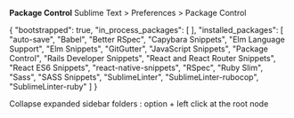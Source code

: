 **Package Control**
Sublime Text > Preferences > Package Control

{
	"bootstrapped": true,
	"in_process_packages":
	[
	],
	"installed_packages":
	[
		"auto-save",
		"Babel",
		"Better RSpec",
		"Capybara Snippets",
		"Elm Language Support",
		"Elm Snippets",
		"GitGutter",
		"JavaScript Snippets",
		"Package Control",
		"Rails Developer Snippets",
		"React and React Router Snippets",
		"React ES6 Snippets",
		"react-native-snippets",
		"RSpec",
		"Ruby Slim",
		"Sass",
		"SASS Snippets",
		"SublimeLinter",
		"SublimeLinter-rubocop",
		"SublimeLinter-ruby"
	]
}


Collapse expanded sidebar folders :
	option + left click at the root node